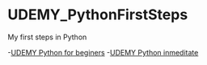 # UDEMY_PythonFirstSteps
My first steps in Python

-[UDEMY Python for beginers](https://www.udemy.com/python-dla-poczatkujacych/)
-[UDEMY Python inmeditate](https://www.udemy.com/course/python-dla-srednio-zaawansowanych/)
